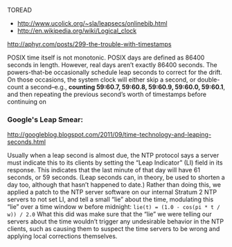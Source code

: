 TOREAD

* http://www.ucolick.org/~sla/leapsecs/onlinebib.html
* http://en.wikipedia.org/wiki/Logical_clock

http://aphyr.com/posts/299-the-trouble-with-timestamps

POSIX time itself is not monotonic.
POSIX days are defined as 86400 seconds in length. However, real days aren’t exactly 86400 seconds. The powers-that-be occasionally schedule leap seconds to correct for the drift. On those occasions, the system clock will either skip a second, or double-count a second–e.g., __counting 59:60.7, 59:60.8, 59:60.9, 59:60.0, 59:60.1__, and then repeating the previous second’s worth of timestamps before continuing on

### Google's Leap Smear:

http://googleblog.blogspot.com/2011/09/time-technology-and-leaping-seconds.html

Usually when a leap second is almost due, the NTP protocol says a server must indicate this to its clients by setting the “Leap Indicator” (LI) field in its response. This indicates that the last minute of that day will have 61 seconds, or 59 seconds. (Leap seconds can, in theory, be used to shorten a day too, although that hasn’t happened to date.) Rather than doing this, we applied a patch to the NTP server software on our internal Stratum 2 NTP servers to not set LI, and tell a small “lie” about the time, modulating this “lie” over a time window w before midnight:
```lie(t) = (1.0 - cos(pi * t / w)) / 2.0```
What this did was make sure that the “lie” we were telling our servers about the time wouldn’t trigger any undesirable behavior in the NTP clients, such as causing them to suspect the time servers to be wrong and applying local corrections themselves.
